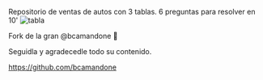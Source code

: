Repositorio de ventas de autos con 3 tablas. 6 preguntas para resolver en 10' 
![tabla](https://github.com/bcamandone/Data_Analysis_SQL/assets/86261762/9bd05e03-1936-4484-afbc-b37994a3f42b)

Fork de la gran @bcamandone 🙌

Seguidla y agradecedle todo su contenido. 

https://github.com/bcamandone 
